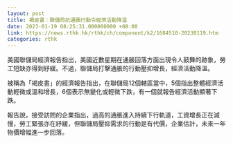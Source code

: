 ```yaml
---
layout: post
title: 褐皮書：聯儲局抗通脹行動令經濟活動降溫
date: 2023-01-19 08:25:31.000000000 +08:00
link: https://news.rthk.hk/rthk/ch/component/k2/1684510-20230119.htm
categories: rthk
---
```


美國聯儲局經濟報告指出，美國近數星期在通脹回落方面出現令人鼓舞的跡象，勞工短缺亦得到紓緩。不過，聯儲局打擊通脹的行動壓抑增長，經濟活動降溫。

被稱為「褐皮書」的經濟報告指出，在聯儲局12個轄區當中，5個指出整體經濟活動輕微或溫和增長，6個表示無變化或輕微下跌，有一個就報告經濟活動顯著下跌。

報告說，接受訪問的企業指出，過高的通脹進入持續下行軌道，工資增長正在減慢，勞工緊張亦在紓緩，但聯儲局壓抑需求的行動是有代價，企業估計，未來一年物價增幅進一步回落。
